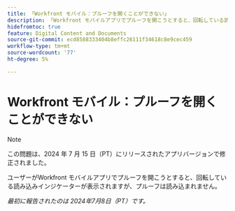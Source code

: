 ```yaml
---
title: 「Workfront モバイル：プルーフを開くことができない」
description: 「Workfront モバイルアプリでプルーフを開こうとすると、回転している読み込みインジケーターが表示されますが、プルーフは読み込まれません。」
hidefromtoc: true
feature: Digital Content and Documents
source-git-commit: ecd8588333404b8effc26111f34618c8e9cec459
workflow-type: tm+mt
source-wordcount: '77'
ht-degree: 5%

---
```



# Workfront モバイル：プルーフを開くことができない

>[!NOTE]
>
>この問題は、2024 年 7 月 15 日（PT）にリリースされたアプリバージョンで修正されました。

ユーザーがWorkfront モバイルアプリでプルーフを開こうとすると、回転している読み込みインジケーターが表示されますが、プルーフは読み込まれません。

_最初に報告されたのは 2024年7月8日（PT）です。_

